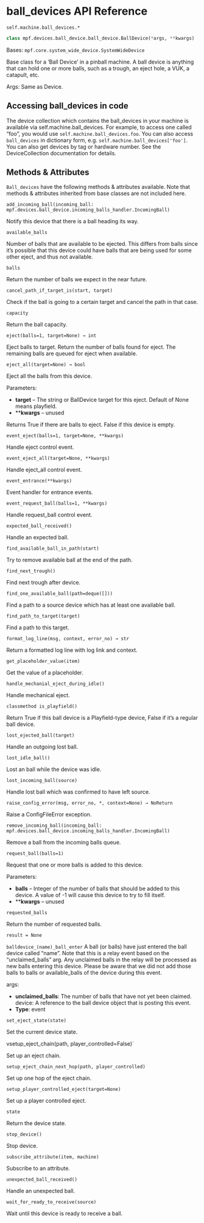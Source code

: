 # ball_devices API Reference

`self.machine.ball_devices.*`

``` python
class mpf.devices.ball_device.ball_device.BallDevice(*args, **kwargs)
```

Bases: `mpf.core.system_wide_device.SystemWideDevice`

Base class for a ‘Ball Device’ in a pinball machine. A ball device is anything that can hold one or more balls, such as a trough, an eject hole, a VUK, a catapult, etc.

Args: Same as Device.

## Accessing ball_devices in code

The device collection which contains the ball_devices in your machine is available via self.machine.ball_devices. For example, to access one called “foo”, you would use `self.machine.ball_devices.foo`. You can also access `ball_devices` in dictionary form, e.g. `self.machine.ball_devices['foo']`. You can also get devices by tag or hardware number. See the DeviceCollection documentation for details.

## Methods & Attributes

`Ball_devices` have the following methods & attributes available. Note that methods & attributes inherited from base classes are not included here.

`add_incoming_ball(incoming_ball: mpf.devices.ball_device.incoming_balls_handler.IncomingBall)`

Notify this device that there is a ball heading its way.

`available_balls`

Number of balls that are available to be ejected. This differs from balls since it’s possible that this device could have balls that are being used for some other eject, and thus not available.

`balls`

Return the number of balls we expect in the near future.

`cancel_path_if_target_is(start, target)`

Check if the ball is going to a certain target and cancel the path in that case.

`capacity`

Return the ball capacity.

`eject(balls=1, target=None) → int`

Eject balls to target. Return the number of balls found for eject. The remaining balls are queued for eject when available.

`eject_all(target=None) → bool`

Eject all the balls from this device.

Parameters:

* **target** – The string or BallDevice target for this eject. Default of None means playfield.
* ****kwargs** – unused

Returns True if there are balls to eject. False if this device is empty.

`event_eject(balls=1, target=None, **kwargs)`

Handle eject control event.

`event_eject_all(target=None, **kwargs)`

Handle eject_all control event.

`event_entrance(**kwargs)`

Event handler for entrance events.

`event_request_ball(balls=1, **kwargs)`

Handle request_ball control event.

`expected_ball_received()`

 Handle an expected ball.

`find_available_ball_in_path(start)`

Try to remove available ball at the end of the path.

`find_next_trough()`

Find next trough after device.

`find_one_available_ball(path=deque([]))`

Find a path to a source device which has at least one available ball.

`find_path_to_target(target)`

Find a path to this target.

`format_log_line(msg, context, error_no) → str`

Return a formatted log line with log link and context.

`get_placeholder_value(item)`

Get the value of a placeholder.

`handle_mechanial_eject_during_idle()`

Handle mechanical eject.

`classmethod is_playfield()`

Return True if this ball device is a Playfield-type device, False if it’s a regular ball device.

`lost_ejected_ball(target)`

Handle an outgoing lost ball.

`lost_idle_ball()`

Lost an ball while the device was idle.

`lost_incoming_ball(source)`

Handle lost ball which was confirmed to have left source.

`raise_config_error(msg, error_no, *, context=None) → NoReturn`

Raise a ConfigFileError exception.

`remove_incoming_ball(incoming_ball: mpf.devices.ball_device.incoming_balls_handler.IncomingBall)`

Remove a ball from the incoming balls queue.

`request_ball(balls=1)`

Request that one or more balls is added to this device.

Parameters:

* **balls** – Integer of the number of balls that should be added to this device. A value of -1 will cause this device to try to fill itself.
* ****kwargs** – unused

`requested_balls`

Return the number of requested balls.

`result = None`

`balldevice_(name)_ball_enter` A ball (or balls) have just entered the ball device called “name”. Note that this is a relay event based on the “unclaimed_balls” arg. Any unclaimed balls in the relay will be processed as new balls entering this device. Please be aware that we did not add those balls to balls or available_balls of the device during this event.

args:

* **unclaimed_balls**: The number of balls that have not yet been claimed. device: A reference to the ball device object that is posting this event.
* **Type**:	event

`set_eject_state(state)`

Set the current device state.

vsetup_eject_chain(path, player_controlled=False)`

Set up an eject chain.

`setup_eject_chain_next_hop(path, player_controlled)`

Set up one hop of the eject chain.

`setup_player_controlled_eject(target=None)`

Set up a player controlled eject.

`state`

Return the device state.

`stop_device()`

 Stop device.

`subscribe_attribute(item, machine)`

Subscribe to an attribute.

`unexpected_ball_received()`

Handle an unexpected ball.

`wait_for_ready_to_receive(source)`

Wait until this device is ready to receive a ball.
